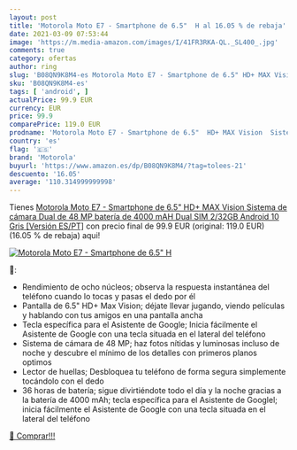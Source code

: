 ```yaml
---
layout: post
title: 'Motorola Moto E7 - Smartphone de 6.5"  H al 16.05 % de rebaja'
date: 2021-03-09 07:53:44
image: 'https://m.media-amazon.com/images/I/41FR3RKA-QL._SL400_.jpg'
comments: true
category: ofertas
author: ring
slug: 'B08QN9K8M4-es Motorola Moto E7 - Smartphone de 6.5" HD+ MAX Vision...'
sku: 'B08QN9K8M4-es'
tags: [ 'android', ]
actualPrice: 99.9 EUR
currency: EUR
price: 99.9
comparePrice: 119.0 EUR
prodname: 'Motorola Moto E7 - Smartphone de 6.5"  HD+ MAX Vision  Sistema de cámara Dual de 48 MP  batería de 4000 mAH  Dual SIM  2/32GB  Android 10   Gris [Versión ES/PT]'
country: 'es'
flag: '🇪🇸'
brand: 'Motorola'
buyurl: 'https://www.amazon.es/dp/B08QN9K8M4/?tag=tolees-21'
descuento: '16.05'
average: '110.314999999998'
---
```


Tienes [Motorola Moto E7 - Smartphone de 6.5"  HD+ MAX Vision  Sistema de cámara Dual de 48 MP  batería de 4000 mAH  Dual SIM  2/32GB  Android 10   Gris [Versión ES/PT]](https://www.amazon.es/dp/B08QN9K8M4/?tag=tolees-21) con precio final de  99.9 EUR (original: 119.0 EUR) (16.05 %  de rebaja) aqui!

[![Motorola Moto E7 - Smartphone de 6.5"  H](https://m.media-amazon.com/images/I/41FR3RKA-QL._SL400_.jpg)](https://www.amazon.es/dp/B08QN9K8M4/?tag=tolees-21)

🔎:

- Rendimiento de ocho núcleos; observa la respuesta instantánea del teléfono cuando lo tocas y pasas el dedo por él
- Pantalla de 6.5" HD+ Max Vision; déjate llevar jugando, viendo películas y hablando con tus amigos en una pantalla ancha
- Tecla específica para el Asistente de Google; Inicia fácilmente el Asistente de Google con una tecla situada en el lateral del teléfono
- Sistema de cámara de 48 MP; haz fotos nítidas y luminosas incluso de noche y descubre el mínimo de los detalles con primeros planos optimos
- Lector de huellas; Desbloquea tu teléfono de forma segura simplemente tocándolo con el dedo
- 36 horas de batería; sigue divirtiéndote todo el día y la noche gracias a la batería de 4000 mAh; tecla específica para el Asistente de Googlel; inicia fácilmente el Asistente de Google con una tecla situada en el lateral del teléfono

[🛒 Comprar!!!](https://www.amazon.es/dp/B08QN9K8M4/?tag=tolees-21)
